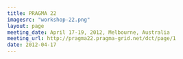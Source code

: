 ```yaml
---
title: PRAGMA 22 
imagesrc: "workshop-22.png"
layout: page
meeting_date: April 17-19, 2012, Melbourne, Australia
meeting_url: http://pragma22.pragma-grid.net/dct/page/1
date: 2012-04-17
---
```


